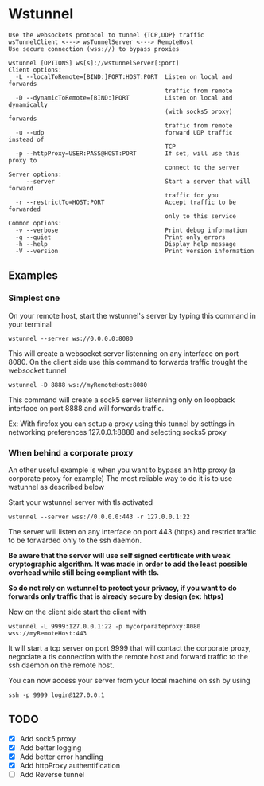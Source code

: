 # Wstunnel
```
Use the websockets protocol to tunnel {TCP,UDP} traffic
wsTunnelClient <---> wsTunnelServer <---> RemoteHost
Use secure connection (wss://) to bypass proxies

wstunnel [OPTIONS] ws[s]://wstunnelServer[:port]
Client options:
  -L --localToRemote=[BIND:]PORT:HOST:PORT  Listen on local and forwards
                                            traffic from remote
  -D --dynamicToRemote=[BIND:]PORT          Listen on local and dynamically
                                            (with socks5 proxy) forwards
                                            traffic from remote
  -u --udp                                  forward UDP traffic instead of
                                            TCP
  -p --httpProxy=USER:PASS@HOST:PORT        If set, will use this proxy to
                                            connect to the server
Server options:
     --server                               Start a server that will forward
                                            traffic for you
  -r --restrictTo=HOST:PORT                 Accept traffic to be forwarded
                                            only to this service
Common options:
  -v --verbose                              Print debug information
  -q --quiet                                Print only errors
  -h --help                                 Display help message
  -V --version                              Print version information
```

## Examples
### Simplest one
On your remote host, start the wstunnel's server by typing this command in your terminal
```
wstunnel --server ws://0.0.0.0:8080
```
This will create a websocket server listenning on any interface on port 8080.
On the client side use this command to forwards traffic trought the websocket tunnel
```
wstunnel -D 8888 ws://myRemoteHost:8080
```
This command will create a sock5 server listenning only on loopback interface on port 8888 and will forwards traffic.

Ex: With firefox you can setup a proxy using this tunnel by settings in networking preferences 127.0.0.1:8888 and selecting socks5 proxy

### When behind a corporate proxy
An other useful example is when you want to bypass an http proxy (a corporate proxy for example)
The most reliable way to do it is to use wstunnel  as described below

Start your wstunnel server with tls activated
```
wstunnel --server wss://0.0.0.0:443 -r 127.0.0.1:22
```
The server will listen on any interface on port 443 (https) and restrict traffic to be forwarded only to the ssh daemon.

**Be aware that the server will use self signed certificate with weak cryptographic algorithm.
It was made in order to add the least possible overhead while still being compliant with tls.**

**So do not rely on wstunnel to protect your privacy, if you want to do forwards only traffic that is already secure by design (ex: https)**

Now on the client side start the client with
```
wstunnel -L 9999:127.0.0.1:22 -p mycorporateproxy:8080 wss://myRemoteHost:443
```
It will start a tcp server on port 9999 that will contact the corporate proxy, negociate a tls connection with the remote host and forward traffic to the ssh daemon on the remote host.

You can now access your server from your local machine on ssh by using
```
ssh -p 9999 login@127.0.0.1
```


## TODO
- [x] Add sock5 proxy
- [x] Add better logging
- [x] Add better error handling
- [x] Add httpProxy authentification
- [ ] Add Reverse tunnel
